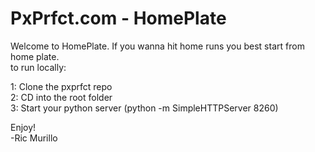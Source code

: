 PxPrfct.com - HomePlate
=======

Welcome to HomePlate. If you wanna hit home runs you best start from home plate.
<br/>
to run locally:

1: Clone the pxprfct repo
<br/>
2: CD into the root folder
<br/>
3: Start your python server (python -m SimpleHTTPServer 8260)
<br/>

Enjoy!
<br/>
-Ric Murillo
